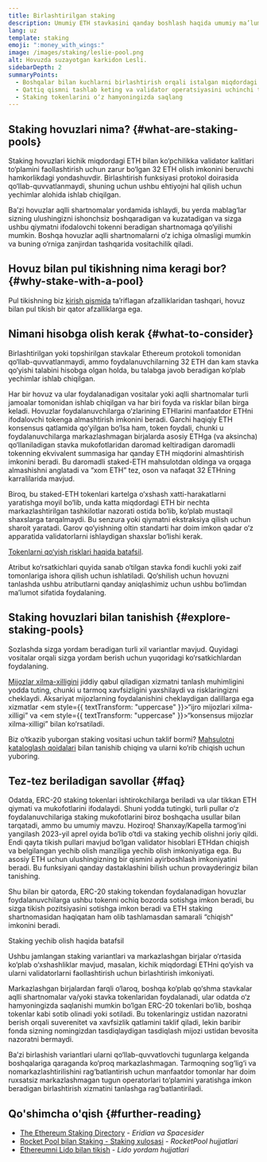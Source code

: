 ```yaml
---
title: Birlashtirilgan staking
description: Umumiy ETH stavkasini qanday boshlash haqida umumiy ma’lumot
lang: uz
template: staking
emoji: ":money_with_wings:"
image: /images/staking/leslie-pool.png
alt: Hovuzda suzayotgan karkidon Lesli.
sidebarDepth: 2
summaryPoints:
  - Boshqalar bilan kuchlarni birlashtirish orqali istalgan miqdordagi ETH bilan pul tiking va mukofotlar oling
  - Qattiq qismni tashlab keting va validator operatsiyasini uchinchi tomonga ishoning
  - Staking tokenlarini o‘z hamyoningizda saqlang
---
```


## Staking hovuzlari nima? {#what-are-staking-pools}

Staking hovuzlari kichik miqdordagi ETH bilan ko‘pchilikka validator kalitlari to‘plamini faollashtirish uchun zarur bo‘lgan 32 ETH olish imkonini beruvchi hamkorlikdagi yondashuvdir. Birlashtirish funksiyasi protokol doirasida qo‘llab-quvvatlanmaydi, shuning uchun ushbu ehtiyojni hal qilish uchun yechimlar alohida ishlab chiqilgan.

Ba’zi hovuzlar aqlli shartnomalar yordamida ishlaydi, bu yerda mablag‘lar sizning ulushingizni ishonchsiz boshqaradigan va kuzatadigan va sizga ushbu qiymatni ifodalovchi tokenni beradigan shartnomaga qo‘yilishi mumkin. Boshqa hovuzlar aqlli shartnomalarni o‘z ichiga olmasligi mumkin va buning o‘rniga zanjirdan tashqarida vositachilik qiladi.

## Hovuz bilan pul tikishning nima keragi bor? {#why-stake-with-a-pool}

Pul tikishning biz [kirish qismida](/staking/) ta’riflagan afzalliklaridan tashqari, hovuz bilan pul tikish bir qator afzalliklarga ega.

<CardGrid>
  <Card title="Kirish uchun past toʻsiq" emoji="🐟" description="Not a whale? No problem. Most staking pools let you stake virtually any amount of ETH by joining forces with other stakers, unlike staking solo which requires 32 ETH." />
  <Card title="Bugun tikish" emoji=":stopwatch:" description="Staking with a pool is as easy as a token swap. No need to worry about hardware setup and node maintenance. Pools allow you to deposit your ETH which enables node operators to run validators. Rewards are then distributed to contributors minus a fee for node operations." />
  <Card title="Staking tokenlari" emoji=":droplet:" description="Many staking pools provide a token that represents a claim on your staked ETH and the rewards it generates. This allows you to make use of your staked ETH, e.g. as collateral in DeFi applications." />
</CardGrid>

<StakingComparison page="pools" />

## Nimani hisobga olish kerak {#what-to-consider}

Birlashtirilgan yoki topshirilgan stavkalar Ethereum protokoli tomonidan qo‘llab-quvvatlanmaydi, ammo foydalanuvchilarning 32 ETH dan kam stavka qo‘yishi talabini hisobga olgan holda, bu talabga javob beradigan ko‘plab yechimlar ishlab chiqilgan.

Har bir hovuz va ular foydalanadigan vositalar yoki aqlli shartnomalar turli jamoalar tomonidan ishlab chiqilgan va har biri foyda va risklar bilan birga keladi. Hovuzlar foydalanuvchilarga o‘zlarining ETHlarini manfaatdor ETHni ifodalovchi tokenga almashtirish imkonini beradi. Garchi haqiqiy ETH konsensus qatlamida qo‘yilgan bo‘lsa ham, token foydali, chunki u foydalanuvchilarga markazlashmagan birjalarda asosiy ETHga (va aksincha) qo‘llaniladigan stavka mukofotlaridan daromad keltiradigan daromadli tokenning ekvivalent summasiga har qanday ETH miqdorini almashtirish imkonini beradi. Bu daromadli staked-ETH mahsulotdan oldinga va orqaga almashishni anglatadi va “xom ETH” tez, oson va nafaqat 32 ETHning karralilarida mavjud.

Biroq, bu staked-ETH tokenlari kartelga o‘xshash xatti-harakatlarni yaratishga moyil bo‘lib, unda katta miqdordagi ETH bir nechta markazlashtirilgan tashkilotlar nazorati ostida bo‘lib, ko‘plab mustaqil shaxslarga tarqalmaydi. Bu senzura yoki qiymatni ekstraksiya qilish uchun sharoit yaratadi. Garov qo‘yishning oltin standarti har doim imkon qadar o‘z apparatida validatorlarni ishlaydigan shaxslar bo‘lishi kerak.

[Tokenlarni qo‘yish risklari haqida batafsil](https://notes.ethereum.org/@djrtwo/risks-of-lsd).

Atribut ko‘rsatkichlari quyida sanab o‘tilgan stavka fondi kuchli yoki zaif tomonlariga ishora qilish uchun ishlatiladi. Qo‘shilish uchun hovuzni tanlashda ushbu atributlarni qanday aniqlashimiz uchun ushbu bo‘limdan ma’lumot sifatida foydalaning.

<StakingConsiderations page="pools" />

## Staking hovuzlari bilan tanishish {#explore-staking-pools}

Sozlashda sizga yordam beradigan turli xil variantlar mavjud. Quyidagi vositalar orqali sizga yordam berish uchun yuqoridagi ko‘rsatkichlardan foydalaning.

<ProductDisclaimer />

<StakingProductsCardGrid category="pools" />

[Mijozlar xilma-xilligini](/developers/docs/nodes-and-clients/client-diversity/) jiddiy qabul qiladigan xizmatni tanlash muhimligini yodda tuting, chunki u tarmoq xavfsizligini yaxshilaydi va risklaringizni cheklaydi. Aksariyat mijozlarning foydalanishini cheklaydigan dalillarga ega xizmatlar <em style={{ textTransform: "uppercase" }}>“ijro mijozlari xilma-xilligi”</em> va <em style={{ textTransform: "uppercase" }}>“konsensus mijozlar xilma-xilligi”</em> bilan ko‘rsatiladi.

Biz o‘tkazib yuborgan staking vositasi uchun taklif bormi? [Mahsulotni kataloglash qoidalari](/contributing/adding-staking-products/) bilan tanishib chiqing va ularni ko‘rib chiqish uchun yuboring.

## Tez-tez beriladigan savollar {#faq}

<ExpandableCard title="Mukofotlarni qanday olaman?">
Odatda, ERC-20 staking tokenlari ishtirokchilarga beriladi va ular tikkan ETH qiymati va mukofotlarini ifodalaydi. Shuni yodda tutingki, turli pullar o‘z foydalanuvchilariga staking mukofotlarini biroz boshqacha usullar bilan tarqatadi, ammo bu umumiy mavzu.
</ExpandableCard>

<ExpandableCard title="Qachon garovimni yechib olishim mumkin?">
Hoziroq! Shanxay/Kapella tarmog‘ini yangilash 2023-yil aprel oyida bo‘lib o‘tdi va staking yechib olishni joriy qildi. Endi qayta tikish pullari mavjud bo‘lgan validator hisoblari ETHdan chiqish va belgilangan yechib olish manziliga yechib olish imkoniyatiga ega. Bu asosiy ETH uchun ulushingizning bir qismini ayirboshlash imkoniyatini beradi. Bu funksiyani qanday dastaklashini bilish uchun provayderingiz bilan tanishing.

Shu bilan bir qatorda, ERC-20 staking tokendan foydalanadigan hovuzlar foydalanuvchilarga ushbu tokenni ochiq bozorda sotishga imkon beradi, bu sizga tikish pozitsiyasini sotishga imkon beradi va ETH staking shartnomasidan haqiqatan ham olib tashlamasdan samarali “chiqish“ imkonini beradi.

<ButtonLink href="/staking/withdrawals/">Staking yechib olish haqida batafsil</ButtonLink>
</ExpandableCard>

<ExpandableCard title="Bu mening ayirboshlashim bilan staking farq qiladimi?">
Ushbu jamlangan staking variantlari va markazlashgan birjalar o‘rtasida ko‘plab o‘xshashliklar mavjud, masalan, kichik miqdordagi ETHni qo‘yish va ularni validatorlarni faollashtirish uchun birlashtirish imkoniyati.

Markazlashgan birjalardan farqli o‘laroq, boshqa ko‘plab qo‘shma stavkalar aqlli shartnomalar va/yoki stavka tokenlaridan foydalanadi, ular odatda o‘z hamyoningizda saqlanishi mumkin bo‘lgan ERC-20 tokenlari bo‘lib, boshqa tokenlar kabi sotib olinadi yoki sotiladi. Bu tokenlaringiz ustidan nazoratni berish orqali suverenitet va xavfsizlik qatlamini taklif qiladi, lekin baribir fonda sizning nomingizdan tasdiqlaydigan tasdiqlash mijozi ustidan bevosita nazoratni bermaydi.

Ba’zi birlashish variantlari ularni qo‘llab-quvvatlovchi tugunlarga kelganda boshqalariga qaraganda ko‘proq markazlashmagan. Tarmoqning sog‘lig‘i va nomarkazlashtirilishini rag‘batlantirish uchun manfaatdor tomonlar har doim ruxsatsiz markazlashmagan tugun operatorlari to‘plamini yaratishga imkon beradigan birlashtirish xizmatini tanlashga rag‘batlantiriladi.
</ExpandableCard>

## Qo'shimcha o'qish {#further-reading}

- [The Ethereum Staking Directory](https://www.staking.directory/) - _Eridian va Spacesider_
- [Rocket Pool bilan Staking - Staking xulosasi](https://docs.rocketpool.net/guides/staking/overview.html) - _RocketPool hujjatlari_
- [Ethereumni Lido bilan tikish](https://help.lido.fi/en/collections/2947324-staking-ethereum-with-lido) - _Lido yordam hujjatlari_
